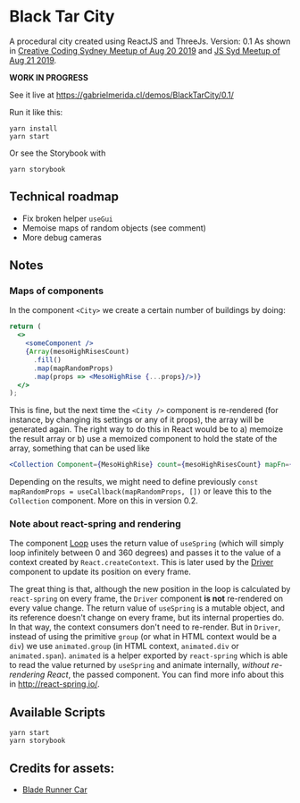 # Black Tar City

A procedural city created using ReactJS and ThreeJs.
Version: 0.1
As shown in [Creative Coding Sydney Meetup of Aug 20 2019](https://www.meetup.com/Creative-Coding-Sydney/events/cdmdfryzlbbc/) and [JS Syd Meetup of Aug 21 2019](https://www.meetup.com/SydJS-S/events/sdfncryzlbcc/).

**WORK IN PROGRESS**

See it live at https://gabrielmerida.cl/demos/BlackTarCity/0.1/

Run it like this:
```
yarn install
yarn start
```

Or see the Storybook with
```
yarn storybook
```



## Technical roadmap
- Fix broken helper `useGui`
- Memoise maps of random objects (see comment)
- More debug cameras

## Notes
### Maps of components
In the component `<City>` we create a certain number of buildings by doing:
```jsx
return (
  <>
    <someComponent />
    {Array(mesoHighRisesCount)
      .fill()
      .map(mapRandomProps)
      .map(props => <MesoHighRise {...props}/>)}
  </>
);
```

This is fine, but the next time the `<City />` component is re-rendered (for instance, by changing its settings or any of it props), the array will be generated again. The right way to do this in React would be to a) memoize the result array or b) use a memoized component to hold the state of the array, something that can be used like
```jsx
<Collection Component={MesoHighRise} count={mesoHighRisesCount} mapFn={mapRandomProps} />
```
Depending on the results, we might need to define previously `const mapRandomProps = useCallback(mapRandomProps, [])` or leave this to the `Collection` component. More on this in version 0.2.

### Note about react-spring and rendering
The component [Loop](src/direction/Loop.js) uses the return value of `useSpring` (which will simply loop infinitely between 0 and 360 degrees) and passes it to the value of a context created by `React.createContext`. This is later used by the [Driver](src/actors/Driver.js) component to update its position on every frame.

The great thing is that, although the new position in the loop is calculated by `react-spring` on every frame, the `Driver` component **is not** re-rendered on every value change. The return value of `useSpring` is a mutable object, and its reference doesn't change on every frame, but its internal properties do. In that way, the context consumers don't need to re-render. But in `Driver`, instead of using the primitive `group` (or what in HTML context would be a `div`) we use `animated.group` (in HTML context, `animated.div` or `animated.span`). `animated` is a helper exported by `react-spring` which is able to read the value returned by `useSpring` and animate internally, _without re-rendering React_, the passed component. You can find more info about this in http://react-spring.io/.

## Available Scripts

```
yarn start
yarn storybook
```

## Credits for assets:

- [Blade Runner Car](https://sketchfab.com/3d-models/blade-runner-car-4c0c001c6bb54dd8bdb75d52664a2a0d)
